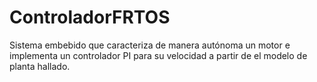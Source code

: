 # ControladorFRTOS
Sistema embebido que caracteriza de manera autónoma un motor e implementa un controlador PI para su velocidad a partir de el modelo de planta hallado.
